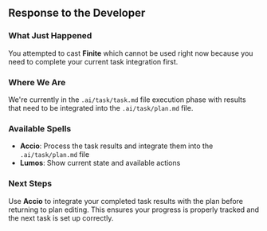 ## Response to the Developer

### What Just Happened

You attempted to cast **Finite** which cannot be used right now because you need to complete your current task integration first.

### Where We Are

We're currently in the `.ai/task/task.md` file execution phase with results that need to be integrated into the `.ai/task/plan.md` file.

### Available Spells

- **Accio**: Process the task results and integrate them into the `.ai/task/plan.md` file
- **Lumos**: Show current state and available actions

### Next Steps

Use **Accio** to integrate your completed task results with the plan before returning to plan editing. This ensures your progress is properly tracked and the next task is set up correctly.
